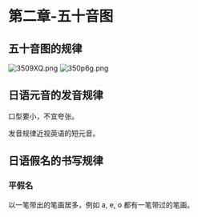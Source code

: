 # 第二章-五十音图
## 五十音图的规律
![3509XQ.png](https://s2.ax1x.com/2020/03/04/3509XQ.png)
![350p6g.png](https://s2.ax1x.com/2020/03/04/350p6g.png)

## 日语元音的发音规律
口型要小，不宜夸张。

发音规律近视英语的短元音。

## 日语假名的书写规律
### 平假名
以一笔带出的笔画居多，例如 a, e, o 都有一笔带过的笔画。
